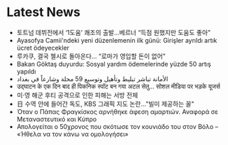 # Latest News
-  토트넘 데뷔전에서 ‘1도움’ 쾌조의 출발...베르너 “득점 원했지만 도움도 좋아”
-  Ayasofya Camii'ndeki yeni düzenlemenin ilk günü: Girişler ayrıldı artık ücret ödeyecekler
-  루카쿠, 결국 첼시로 돌아온다... “로마가 영입할 돈이 없어”
-  Bakan Göktaş duyurdu: Sosyal yardım ödemelerinde yüzde 50 artış yapıldı
-  الأمانة تباشر تبليط وتأهيل وتوسيع 59 محلة وشارعاً في بغداد
-  उद्घाटन के एक दिन बाद ही पिकनिक स्पॉट बन गया अटल सेतु… सोशल मीडिया पर भड़के यूजर्स
-  미·영 해군 후티 공격으로 인한 피해는 서방 전체
-  日 수역 안에 들어간 독도, KBS 그래픽 지도 논란…"빌미 제공하는 꼴"
-  Όταν ο Πάπας Φραγκίσκος αρνήθηκε άφεση αμαρτιών. Αναφορά σε Μεταναστευτικό και Κύπρο
-  Απολογείται ο 50χρονος που σκότωσε τον κουνιάδο του στον Βόλο – «Ήθελα να τον κάνω να ομολογήσει»
